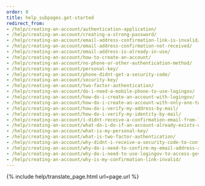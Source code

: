 ```yaml
---
order: 0
title: help_subpages.get-started
redirect_from: 
- /help/creating-an-account/authentication-application/
- /help/creating-an-account/creating-a-strong-password/
- /help/creating-an-account/email-address-confirmation-link-is-invalid/
- /help/creating-an-account/email-address-confirmation-not-received/
- /help/creating-an-account/email-address-is-already-in-use/
- /help/creating-an-account/how-to-create-an-account/
- /help/creating-an-account/no-phone-or-other-authentication-method/
- /help/creating-an-account/personal-key/
- /help/creating-an-account/phone-didnt-get-a-security-code/
- /help/creating-an-account/security-key/
- /help/creating-an-account/two-factor-authentication/
- /help/creating-an-account/do-i-need-a-mobile-phone-to-use-logingov/
- /help/creating-an-account/how-do-i-create-an-account-with-logingov/
- /help/creating-an-account/how-do-i-create-an-account-with-only-one-two-factor-authenticator/
- /help/creating-an-account/how-do-i-verify-my-address-by-mail/
- /help/creating-an-account/how-do-i-verify-my-identity-by-mail/
- /help/creating-an-account/i-didnt-receive-a-confirmation-email-from-logingov/
- /help/creating-an-account/what-do-i-do-if-an-account-already-exists-under-my-email-address/
- /help/creating-an-account/what-is-my-personal-key/
- /help/creating-an-account/what-is-two-factor-authentication/
- /help/creating-an-account/why-didnt-i-receive-a-security-code-to-confirm-my-phone/
- /help/creating-an-account/why-do-i-need-to-confirm-my-email-address-and-my-phone-number/
- /help/creating-an-account/why-do-i-need-to-use-logingov-to-access-government-services-online/
- /help/creating-an-account/why-is-my-confirmation-link-invalid/
---
```


{% include help/translate_page.html url=page.url %}
